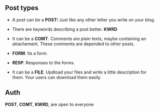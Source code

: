 ## Post types
- A post can be a **POST**! Just like any other letter you write on your blog.
- There are keywords describing a post better. **KWRD**
- It can be a **COMT**. Comments are plain texts, maybe containing an attachement. These comments are depended to other posts.

- **FORM**. Its a form.
- **RESP**. Responses to the forms.

- It can be a **FILE**. Updload your files and write a little description for them. Your users can download them easily.

## Auth

**POST**, **COMT**, **KWRD**, are open to everyone
